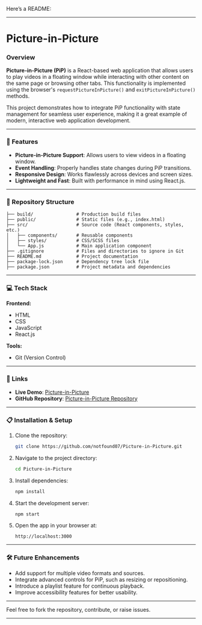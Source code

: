 Here’s a README:  

---

# Picture-in-Picture  

### Overview  
**Picture-in-Picture (PiP)** is a React-based web application that allows users to play videos in a floating window while interacting with other content on the same page or browsing other tabs. This functionality is implemented using the browser's `requestPictureInPicture()` and `exitPictureInPicture()` methods.  

This project demonstrates how to integrate PiP functionality with state management for seamless user experience, making it a great example of modern, interactive web application development.  

---

### 🌟 Features  
- **Picture-in-Picture Support**: Allows users to view videos in a floating window.  
- **Event Handling**: Properly handles state changes during PiP transitions.  
- **Responsive Design**: Works flawlessly across devices and screen sizes.  
- **Lightweight and Fast**: Built with performance in mind using React.js.  

---

### 📂 Repository Structure  

```plaintext  
├── build/                # Production build files  
├── public/               # Static files (e.g., index.html)  
├── src/                  # Source code (React components, styles, etc.)  
│   ├── components/       # Reusable components  
│   ├── styles/           # CSS/SCSS files  
│   └── App.js            # Main application component  
├── .gitignore            # Files and directories to ignore in Git  
├── README.md             # Project documentation  
├── package-lock.json     # Dependency tree lock file  
├── package.json          # Project metadata and dependencies  
```  

---

### 💻 Tech Stack  

**Frontend:**  
- HTML  
- CSS  
- JavaScript  
- React.js  

**Tools:**  
- Git (Version Control)  

---

### 🔗 Links  
- **Live Demo**: [Picture-in-Picture](https://picture-in-picture.onrender.com/)  
- **GitHub Repository**: [Picture-in-Picture Repository](https://github.com/notfound07/Picture-in-Picture)  

---

### 📋 Installation & Setup  

1. Clone the repository:  
   ```bash  
   git clone https://github.com/notfound07/Picture-in-Picture.git  
   ```  

2. Navigate to the project directory:  
   ```bash  
   cd Picture-in-Picture  
   ```  

3. Install dependencies:  
   ```bash  
   npm install  
   ```  

4. Start the development server:  
   ```bash  
   npm start  
   ```  

5. Open the app in your browser at:  
   ```plaintext  
   http://localhost:3000  
   ```  

---

### 🛠️ Future Enhancements  
- Add support for multiple video formats and sources.  
- Integrate advanced controls for PiP, such as resizing or repositioning.  
- Introduce a playlist feature for continuous playback.  
- Improve accessibility features for better usability.  

---

Feel free to fork the repository, contribute, or raise issues. 

---  
